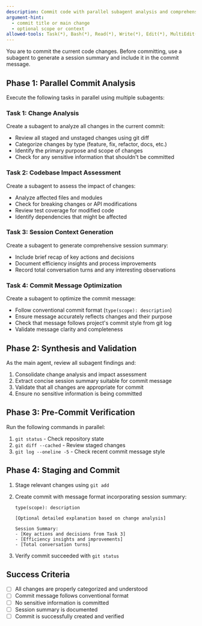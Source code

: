 ```yaml
---
description: Commit code with parallel subagent analysis and comprehensive session summary
argument-hint:
  - commit title or main change
  - optional scope or context
allowed-tools: Task(*), Bash(*), Read(*), Write(*), Edit(*), MultiEdit(*), Glob(*), Grep(*), LS(*), TodoWrite(*)
---
```


You are to commit the current code changes. Before committing, use a subagent to generate a session summary and include it in the commit message.

## Phase 1: Parallel Commit Analysis

Execute the following tasks in parallel using multiple subagents:

### Task 1: Change Analysis

Create a subagent to analyze all changes in the current commit:

- Review all staged and unstaged changes using git diff
- Categorize changes by type (feature, fix, refactor, docs, etc.)
- Identify the primary purpose and scope of changes
- Check for any sensitive information that shouldn't be committed

### Task 2: Codebase Impact Assessment

Create a subagent to assess the impact of changes:

- Analyze affected files and modules
- Check for breaking changes or API modifications
- Review test coverage for modified code
- Identify dependencies that might be affected

### Task 3: Session Context Generation

Create a subagent to generate comprehensive session summary:

- Include brief recap of key actions and decisions
- Document efficiency insights and process improvements
- Record total conversation turns and any interesting observations

### Task 4: Commit Message Optimization

Create a subagent to optimize the commit message:

- Follow conventional commit format (`type(scope): description`)
- Ensure message accurately reflects changes and their purpose
- Check that message follows project's commit style from git log
- Validate message clarity and completeness

## Phase 2: Synthesis and Validation

As the main agent, review all subagent findings and:

1. Consolidate change analysis and impact assessment
2. Extract concise session summary suitable for commit message
3. Validate that all changes are appropriate for commit
4. Ensure no sensitive information is being committed

## Phase 3: Pre-Commit Verification

Run the following commands in parallel:

1. `git status` - Check repository state
2. `git diff --cached` - Review staged changes
3. `git log --oneline -5` - Check recent commit message style

## Phase 4: Staging and Commit

1. Stage relevant changes using `git add`
2. Create commit with message format incorporating session summary:

   ```
   type(scope): description

   [Optional detailed explanation based on change analysis]

   Session Summary:
   - [Key actions and decisions from Task 3]
   - [Efficiency insights and improvements]
   - [Total conversation turns]
   ```

3. Verify commit succeeded with `git status`

## Success Criteria

- [ ] All changes are properly categorized and understood
- [ ] Commit message follows conventional format
- [ ] No sensitive information is committed
- [ ] Session summary is documented
- [ ] Commit is successfully created and verified
